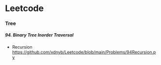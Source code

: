# Leetcode
### Tree
##### 94. Binary Tree Inorder Traversal

+ Recursion https://github.com/xdnyb/Leetcode/blob/main/Problems/94Recursion.py
